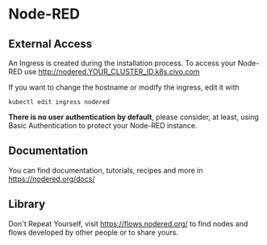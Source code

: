 # Node-RED

## External Access

An Ingress is created during the installation process. To access your Node-RED use http://nodered.YOUR_CLUSTER_ID.k8s.civo.com

If you want to change the hostname or modify the ingress, edit it with

```
kubectl edit ingress nodered
```

**There is no user authentication by default**, please consider, at least, using Basic Authentication to protect your Node-RED instance.

## Documentation

You can find documentation, tutorials, recipes and more in <https://nodered.org/docs/>

## Library

Don't Repeat Yourself, visit <https://flows.nodered.org/> to find nodes and flows developed by other people or to share yours.
